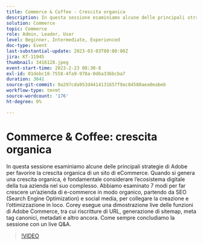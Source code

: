```yaml
---
title: Commerce & Coffee - Crescita organica
description: In questa sessione esaminiamo alcune delle principali strategie di Adobe per favorire la crescita organica di un sito di eCommerce. Quando si genera una crescita organica, è fondamentale considerare l’ecosistema digitale della tua azienda nel suo complesso. Abbiamo esaminato 7 modi per far crescere un’azienda di e-commerce in modo organico, partendo da SEO (Search Engine Optimization) e social media, per collegare la creazione e l’ottimizzazione in loco. Corey esegue una dimostrazione live delle funzioni di Adobe Commerce, tra cui riscritture di URL, generazione di sitemap, meta tag canonici, metadati e altro ancora. Come sempre concludiamo la sessione con un live Q&A.
solution: Commerce
topic: Commerce
role: Admin, Leader, User
level: Beginner, Intermediate, Experienced
doc-type: Event
last-substantial-update: 2023-03-03T00:00:00Z
jira: KT-11945
thumbnail: 3416128.jpeg
event-start-time: 2023-2-23 08:30-8
exl-id: 01debc18-7558-4fa9-978a-0d6a336bcba7
duration: 3641
source-git-commit: 9a297cda953d4414131657f9ac84580aea0eabeb
workflow-type: tm+mt
source-wordcount: '176'
ht-degree: 0%

---
```


# Commerce &amp; Coffee: crescita organica

In questa sessione esaminiamo alcune delle principali strategie di Adobe per favorire la crescita organica di un sito di eCommerce. Quando si genera una crescita organica, è fondamentale considerare l’ecosistema digitale della tua azienda nel suo complesso. Abbiamo esaminato 7 modi per far crescere un’azienda di e-commerce in modo organico, partendo da SEO (Search Engine Optimization) e social media, per collegare la creazione e l’ottimizzazione in loco. Corey esegue una dimostrazione live delle funzioni di Adobe Commerce, tra cui riscritture di URL, generazione di sitemap, meta tag canonici, metadati e altro ancora. Come sempre concludiamo la sessione con un live Q&amp;A.

>[!VIDEO](https://video.tv.adobe.com/v/3416128/?quality=12&learn=on)
